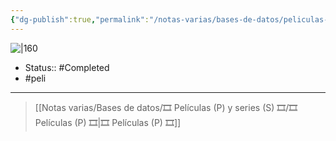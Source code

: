```yaml
---
{"dg-publish":true,"permalink":"/notas-varias/bases-de-datos/peliculas-p-y-series-s/p-the-lion-king/"}
---
```



![|160](https://m.media-amazon.com/images/M/MV5BYTYxNGMyZTYtMjE3MS00MzNjLWFjNmYtMDk3N2FmM2JiM2M1XkEyXkFqcGdeQXVyNjY5NDU4NzI@._V1_SX300.jpg)

- Status:: #Completed 
- #peli 

---

> [[Notas varias/Bases de datos/🎞️ Películas (P) y series (S) 🎞️/🎞️ Películas (P) 🎞️\|🎞️ Películas (P) 🎞️]]
